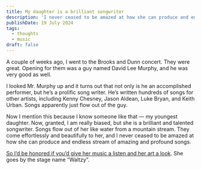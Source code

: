 ```yaml
---
title: My daughter is a brilliant songwriter
description: 'I never ceased to be amazed at how she can produce and endless stream of beautiful songs.'
publishDate: 19 July 2024
tags:
  - thoughts
  - music
draft: false
---
```


A couple of weeks ago, I went to the Brooks and Dunn concert.  They were great.  Opening for them was a guy named David Lee Murphy, and he was very good as well.

I looked Mr. Murphy up and it turns out that not only is he an accomplished performer, but he’s a prolific song writer.  He’s written hundreds of songs for other artists, including Kenny Chesney, Jason Aldean, Luke Bryan, and Keith Urban. Songs apparently just flow out of the guy.

Now I mention this because I know someone like that — my youngest daughter.  Now, granted, I am really biased, but she is a brilliant and talented songwriter.  Songs flow out of her like water from a mountain stream.  They come effortlessly and beautifully to her, and I never ceased to be amazed at how she can produce and endless stream of amazing and profound songs.

[So I’d be honored if you’d give her music a listen and her art a look](https://www.waltzy777.com/).  She goes by the stage name “Waltzy”.